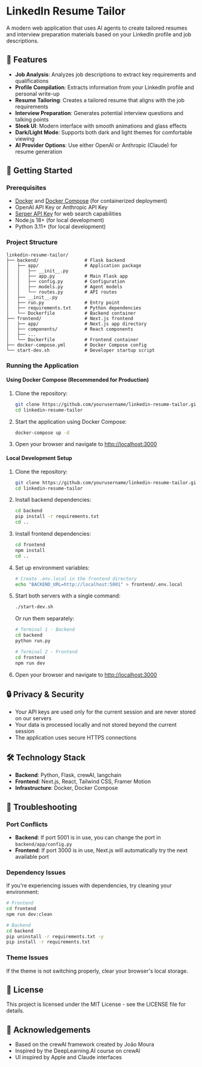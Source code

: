 # LinkedIn Resume Tailor

A modern web application that uses AI agents to create tailored resumes and interview preparation materials based on your LinkedIn profile and job descriptions.

## 🌟 Features

- **Job Analysis**: Analyzes job descriptions to extract key requirements and qualifications
- **Profile Compilation**: Extracts information from your LinkedIn profile and personal write-up
- **Resume Tailoring**: Creates a tailored resume that aligns with the job requirements
- **Interview Preparation**: Generates potential interview questions and talking points
- **Sleek UI**: Modern interface with smooth animations and glass effects
- **Dark/Light Mode**: Supports both dark and light themes for comfortable viewing
- **AI Provider Options**: Use either OpenAI or Anthropic (Claude) for resume generation

## 🚀 Getting Started

### Prerequisites

- [Docker](https://www.docker.com/get-started) and [Docker Compose](https://docs.docker.com/compose/install/) (for containerized deployment)
- OpenAI API Key or Anthropic API Key
- [Serper API Key](https://serper.dev/) for web search capabilities
- Node.js 18+ (for local development)
- Python 3.11+ (for local development)

### Project Structure

```
linkedin-resume-tailor/
├── backend/                 # Flask backend
│   ├── app/                 # Application package
│   │   ├── __init__.py
│   │   ├── app.py           # Main Flask app
│   │   ├── config.py        # Configuration
│   │   ├── models.py        # Agent models
│   │   └── routes.py        # API routes
│   ├── __init__.py
│   ├── run.py               # Entry point
│   ├── requirements.txt     # Python dependencies
│   └── Dockerfile           # Backend container
├── frontend/                # Next.js frontend
│   ├── app/                 # Next.js app directory
│   ├── components/          # React components
│   ├── ...
│   └── Dockerfile           # Frontend container
├── docker-compose.yml       # Docker Compose config
└── start-dev.sh             # Developer startup script
```

### Running the Application

#### Using Docker Compose (Recommended for Production)

1. Clone the repository:
   ```bash
   git clone https://github.com/yourusername/linkedin-resume-tailor.git
   cd linkedin-resume-tailor
   ```

2. Start the application using Docker Compose:
   ```bash
   docker-compose up -d
   ```

3. Open your browser and navigate to [http://localhost:3000](http://localhost:3000)

#### Local Development Setup

1. Clone the repository:
   ```bash
   git clone https://github.com/yourusername/linkedin-resume-tailor.git
   cd linkedin-resume-tailor
   ```

2. Install backend dependencies:
   ```bash
   cd backend
   pip install -r requirements.txt
   cd ..
   ```

3. Install frontend dependencies:
   ```bash
   cd frontend
   npm install
   cd ..
   ```

4. Set up environment variables:
   ```bash
   # Create .env.local in the frontend directory
   echo "BACKEND_URL=http://localhost:5001" > frontend/.env.local
   ```

5. Start both servers with a single command:
   ```bash
   ./start-dev.sh
   ```
   
   Or run them separately:
   
   ```bash
   # Terminal 1 - Backend
   cd backend
   python run.py
   
   # Terminal 2 - Frontend
   cd frontend
   npm run dev
   ```

6. Open your browser and navigate to [http://localhost:3000](http://localhost:3000)

## 🔒 Privacy & Security

- Your API keys are used only for the current session and are never stored on our servers
- Your data is processed locally and not stored beyond the current session
- The application uses secure HTTPS connections

## 🛠️ Technology Stack

- **Backend**: Python, Flask, crewAI, langchain
- **Frontend**: Next.js, React, Tailwind CSS, Framer Motion
- **Infrastructure**: Docker, Docker Compose

## 🔧 Troubleshooting

### Port Conflicts

- **Backend**: If port 5001 is in use, you can change the port in `backend/app/config.py`
- **Frontend**: If port 3000 is in use, Next.js will automatically try the next available port

### Dependency Issues

If you're experiencing issues with dependencies, try cleaning your environment:

```bash
# Frontend
cd frontend
npm run dev:clean

# Backend
cd backend
pip uninstall -r requirements.txt -y
pip install -r requirements.txt
```

### Theme Issues

If the theme is not switching properly, clear your browser's local storage.

## 📝 License

This project is licensed under the MIT License - see the LICENSE file for details.

## 🙏 Acknowledgements

- Based on the crewAI framework created by Joāo Moura
- Inspired by the DeepLearning.AI course on crewAI
- UI inspired by Apple and Claude interfaces 